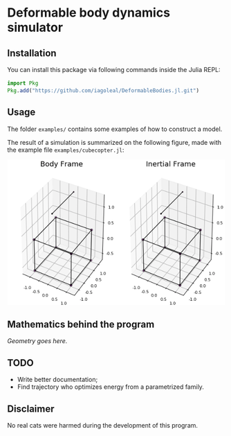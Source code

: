# Deformable body dynamics simulator

## Installation
You can install this package via following commands inside the Julia REPL:

```julia
import Pkg
Pkg.add("https://github.com/iagoleal/DeformableBodies.jl.git")
```

## Usage

The folder `examples/`
contains some examples of how to construct a model.

The result of a simulation is summarized on the following figure,
made with the example file `examples/cubecopter.jl`:

![Cube with spinning helix](figs/cubecopter.gif)

## Mathematics behind the program
_Geometry goes here._

## TODO
- Write better documentation;
- Find trajectory who optimizes energy from a parametrized family.

## Disclaimer
No real cats were harmed during the development of this program.
